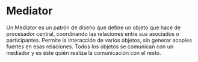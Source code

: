 # Mediator
Un Mediator es un patrón de diseño que define un objeto que hace de procesador central, coordinando las relaciones entre sus asociados o participantes. Permite la interacción de varios objetos, sin generar acoples fuertes en esas relaciones. Todos los objetos se comunican con un mediador y es éste quién realiza la comunicación con el resto.
